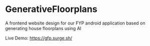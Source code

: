 # GenerativeFloorplans
A frontend website design for our FYP android application based on generating house floorplans using AI 

Live Demo: <a href="https://https://gfp.surge.sh//" target="_blank">https://gfp.surge.sh/</a>
